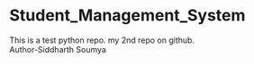 # Student_Management_System
This is a test python repo. my 2nd repo on github.
<br>
Author-Siddharth Soumya
